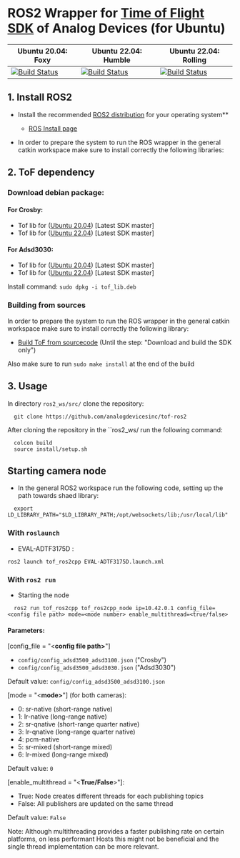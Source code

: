# ROS2 Wrapper for [Time of Flight SDK](https://github.com/analogdevicesinc/ToF) of Analog Devices (for Ubuntu)

|  Ubuntu 20.04: Foxy |  Ubuntu 22.04: Humble | Ubuntu 22.04: Rolling  |
|---|---|---|
| [![Build Status](https://dev.azure.com/AnalogDevices/ToF/_apis/build/status%2Fanalogdevicesinc.tof-ros2?branchName=main&jobName=Job&configuration=Job%20ubuntu_20_04_foxy)](https://dev.azure.com/AnalogDevices/ToF/_build/latest?definitionId=46&branchName=main)  |  [![Build Status](https://dev.azure.com/AnalogDevices/ToF/_apis/build/status%2Fanalogdevicesinc.tof-ros2?branchName=main&jobName=Job&configuration=Job%20ubuntu_22_04_humble)](https://dev.azure.com/AnalogDevices/ToF/_build/latest?definitionId=46&branchName=main)  |  [![Build Status](https://dev.azure.com/AnalogDevices/ToF/_apis/build/status%2Fanalogdevicesinc.tof-ros2?branchName=main&jobName=Job&configuration=Job%20ubuntu_22_04_rolling)](https://dev.azure.com/AnalogDevices/ToF/_build/latest?definitionId=46&branchName=main) |

## 1. Install ROS2

- Install the recommended [ROS2 distribution](https://docs.ros.org/en/rolling/Releases.html) for your operating system**
  - [ROS Install page](https://docs.ros.org/en/foxy/Installation.html)

- In order to prepare the system to run the ROS wrapper in the general catkin workspace make sure to install correctly the following libraries:

## 2. ToF dependency
### Download debian package:
#### For Crosby:
* Tof lib for ([Ubuntu 20.04](https://swdownloads.analog.com/cse/aditof/tof_deb_pkg/crosby/out_ubuntu20/tof_lib.deb)) [Latest SDK master]
* Tof lib for ([Ubuntu 22.04](https://swdownloads.analog.com/cse/aditof/tof_deb_pkg/crosby/out_ubuntu22/tof_lib.deb)) [Latest SDK master]

#### For Adsd3030:
* Tof lib for ([Ubuntu 20.04](https://swdownloads.analog.com/cse/aditof/tof_deb_pkg/adsd3030/out_ubuntu20/tof_lib.deb)) [Latest SDK master]
* Tof lib for ([Ubuntu 22.04](https://swdownloads.analog.com/cse/aditof/tof_deb_pkg/adsd3030/out_ubuntu22/tof_lib.deb)) [Latest SDK master]

Install command: ```sudo dpkg -i tof_lib.deb```
### Building from sources
In order to prepare the system to run the ROS wrapper in the general catkin workspace make sure to install correctly the following library:

- [Build ToF from sourcecode](https://github.com/analogdevicesinc/ToF/blob/master/doc/itof/linux_build_instructions.md) (Until the step: "Download and build the SDK only")

Also make sure to run ```sudo make install``` at the end of the build

## 3. Usage

In directory ```ros2_ws/src/``` clone the repository:

```console
  git clone https://github.com/analogdevicesinc/tof-ros2
```

After cloning the repository in the ``ros2_ws/ run the following command:
 
```console
  colcon build
  source install/setup.sh
```

## Starting camera node
- In the general ROS2 workspace run the following code, setting up the path towards shaed library:

```console
  export LD_LIBRARY_PATH="$LD_LIBRARY_PATH;/opt/websockets/lib;/usr/local/lib"
```
### With ```roslaunch```

* EVAL-ADTF3175D : 
```console
ros2 launch tof_ros2cpp EVAL-ADTF3175D.launch.xml
```

### With ```ros2 run```

- Starting the node
```console
  ros2 run tof_ros2cpp tof_ros2cpp_node ip=10.42.0.1 config_file=<config file path> mode=<mode number> enable_multithread=<true/false>
```

#### Parameters:
 [config_file = "<<b>config file path></b>"]
* ```config/config_adsd3500_adsd3100.json``` ("Crosby")
* ```config/config_adsd3500_adsd3030.json``` ("Adsd3030")

Default value: ```config/config_adsd3500_adsd3100.json```

 [mode = "<<b>mode></b>"] (for both cameras):
 * 0: sr-native (short-range native)
 * 1: lr-native (long-range native)
 * 2: sr-qnative (short-range quarter native)
 * 3: lr-qnative (long-range quarter native)
 * 4: pcm-native 
 * 5: sr-mixed (short-range mixed)
 * 6: lr-mixed (long-range mixed)

Default value: ```0```

 [enable_multithread = "<<b>True/False</b>>"]:
 * True: Node creates different threads for each publishing topics
 * False: All publishers are updated on the same thread
 
Default value: ```False```

Note: Although multithreading provides a faster publishing rate on certain platforms, on less performant Hosts this might not be beneficial and the single thread implementation can be more relevant.
